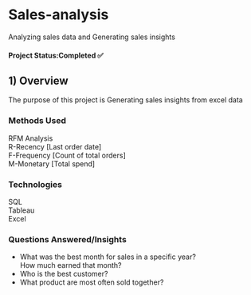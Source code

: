 # Sales-analysis
Analyzing sales data and Generating sales insights

#### Project Status:Completed ✅️

## 1) Overview
The purpose of this project is Generating sales insights from excel data

### Methods Used
RFM Analysis <br>
R-Recency [Last order date] <br>
F-Frequency [Count of total orders]<br>
M-Monetary [Total spend] <br>

### Technologies
SQL <br>
Tableau <br>
Excel <br>

### Questions Answered/Insights
* What was the best month for sales in a specific year? <br>
How much earned that month?
* Who is the best customer?
* What product are most often sold together?
